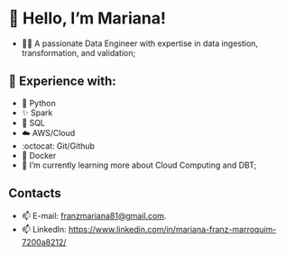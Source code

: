 # 👋 Hello, I’m Mariana!
- 👩‍💻 A passionate Data Engineer with expertise in data ingestion, transformation, and validation;
## 📖 Experience with:
- 🐍 Python
- ✨ Spark
- 🎲 SQL
- ☁️ AWS/Cloud
- :octocat: Git/Github
- 🐳 Docker
- 🌱 I’m currently learning more about Cloud Computing and DBT;
## Contacts
  - 📫 E-mail: franzmariana81@gmail.com.
  - 📫 LinkedIn: https://www.linkedin.com/in/mariana-franz-marroquim-7200a8212/
